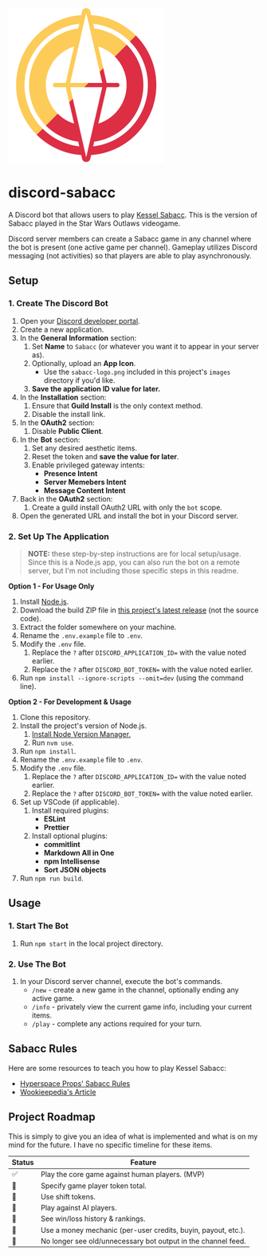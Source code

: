 ![alt text](https://github.com/ofolis/discord-sabacc/raw/main/images/sabacc-logo.png "Sabacc Logo")

# discord-sabacc

A Discord bot that allows users to play [Kessel Sabacc](https://starwars.fandom.com/wiki/Kessel_Sabacc). This is the version of Sabacc played in the Star Wars Outlaws videogame.

Discord server members can create a Sabacc game in any channel where the bot is present (one active game per channel). Gameplay utilizes Discord messaging (not activities) so that players are able to play asynchronously.

## Setup

### 1. Create The Discord Bot

1. Open your [Discord developer portal](https://discord.com/developers/applications).
2. Create a new application.
3. In the **General Information** section:
   1. Set **Name** to `Sabacc` (or whatever you want it to appear in your server as).
   2. Optionally, upload an **App Icon**.
      - Use the `sabacc-logo.png` included in this project's `images` directory if you'd like.
   3. **Save the application ID value for later.**
4. In the **Installation** section:
   1. Ensure that **Guild Install** is the only context method.
   2. Disable the install link.
5. In the **OAuth2** section:
   1. Disable **Public Client**.
6. In the **Bot** section:
   1. Set any desired aesthetic items.
   2. Reset the token and **save the value for later**.
   3. Enable privileged gateway intents:
      - **Presence Intent**
      - **Server Memebers Intent**
      - **Message Content Intent**
7. Back in the **OAuth2** section:
   1. Create a guild install OAuth2 URL with only the `bot` scope.
8. Open the generated URL and install the bot in your Discord server.

### 2. Set Up The Application

> **NOTE:** these step-by-step instructions are for local setup/usage. Since this is a Node.js app, you can also run the bot on a remote server, but I'm not including those specific steps in this readme.

**Option 1 - For Usage Only**

1. Install [Node.js](https://nodejs.org).
2. Download the build ZIP file in [this project's latest release](https://github.com/ofolis/discord-sabacc/releases/latest) (not the source code).
3. Extract the folder somewhere on your machine.
4. Rename the `.env.example` file to `.env`.
5. Modify the `.env` file.
   1. Replace the `?` after `DISCORD_APPLICATION_ID=` with the value noted earlier.
   2. Replace the `?` after `DISCORD_BOT_TOKEN=` with the value noted earlier.
6. Run `npm install --ignore-scripts --omit=dev` (using the command line).

**Option 2 - For Development & Usage**

1. Clone this repository.
2. Install the project's version of Node.js.
   1. [Install Node Version Manager.](https://github.com/nvm-sh/nvm?tab=readme-ov-file#installing-and-updating)
   2. Run `nvm use`.
3. Run `npm install`.
4. Rename the `.env.example` file to `.env`.
5. Modify the `.env` file.
   1. Replace the `?` after `DISCORD_APPLICATION_ID=` with the value noted earlier.
   2. Replace the `?` after `DISCORD_BOT_TOKEN=` with the value noted earlier.
6. Set up VSCode (if applicable).
   1. Install required plugins:
      - **ESLint**
      - **Prettier**
   2. Install optional plugins:
      - **commitlint**
      - **Markdown All in One**
      - **npm Intellisense**
      - **Sort JSON objects**
7. Run `npm run build`.

## Usage

### 1. Start The Bot

1. Run `npm start` in the local project directory.

### 2. Use The Bot

1. In your Discord server channel, execute the bot's commands.
   - `/new` - create a new game in the channel, optionally ending any active game.
   - `/info` - privately view the current game info, including your current items.
   - `/play` - complete any actions required for your turn.

## Sabacc Rules

Here are some resources to teach you how to play Kessel Sabacc:

- [Hyperspace Props' Sabacc Rules](https://hyperspaceprops.com/wp-content/uploads/2024/09/Kessel-Sabacc-Rules-v4.pdf)
- [Wookieepedia's Article](https://starwars.fandom.com/wiki/Kessel_Sabacc)

## Project Roadmap

This is simply to give you an idea of what is implemented and what is on my mind for the future. I have no specific timeline for these items.

| Status | Feature                                                       |
| ------ | ------------------------------------------------------------- |
| ✅     | Play the core game against human players. (MVP)               |
| 🔳     | Specify game player token total.                              |
| 🔳     | Use shift tokens.                                             |
| 🔳     | Play against AI players.                                      |
| 🔳     | See win/loss history & rankings.                              |
| 🔳     | Use a money mechanic (per-user credits, buyin, payout, etc.). |
| 🔳     | No longer see old/unnecessary bot output in the channel feed. |

